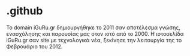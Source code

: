 # .github
Το domain iGuRu.gr δημιουργήθηκε το 2011 σαν αποτέλεσμα γνώσης, ενασχόλησης και παρουσίας μας στον ιστό από το 2000. Η ιστοσελίδα iGuRu.gr σαν site με τεχνολογικά νέα, ξεκίνησε την λειτουργία της το Φεβρουάριο του 2012.
